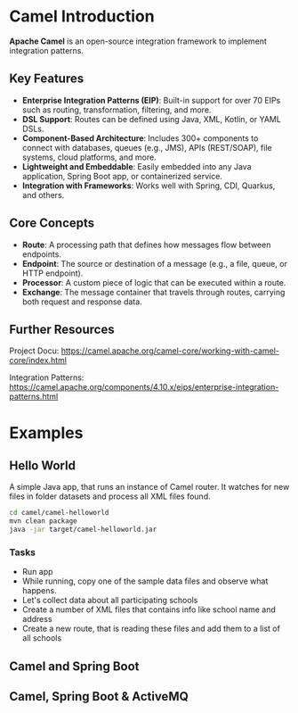 # Camel Introduction
**Apache Camel** is an open-source integration framework to implement integration patterns.

## Key Features

- **Enterprise Integration Patterns (EIP)**: Built-in support for over 70 EIPs such as routing, transformation, filtering, and more.
- **DSL Support**: Routes can be defined using Java, XML, Kotlin, or YAML DSLs.
- **Component-Based Architecture**: Includes 300+ components to connect with databases, queues (e.g., JMS), APIs (REST/SOAP), file systems, cloud platforms, and more.
- **Lightweight and Embeddable**: Easily embedded into any Java application, Spring Boot app, or containerized service.
- **Integration with Frameworks**: Works well with Spring, CDI, Quarkus, and others.

## Core Concepts

- **Route**: A processing path that defines how messages flow between endpoints.
- **Endpoint**: The source or destination of a message (e.g., a file, queue, or HTTP endpoint).
- **Processor**: A custom piece of logic that can be executed within a route.
- **Exchange**: The message container that travels through routes, carrying both request and response data.

## Further Resources

Project Docu: https://camel.apache.org/camel-core/working-with-camel-core/index.html

Integration Patterns: 
https://camel.apache.org/components/4.10.x/eips/enterprise-integration-patterns.html

# Examples

## Hello World
A simple Java app, that runs an instance of Camel router. It watches for new files in folder datasets and process all XML files found.

```bash
cd camel/camel-helloworld
mvn clean package
java -jar target/camel-helloworld.jar
```

### Tasks
* Run app
* While running, copy one of the sample data files and observe what happens.
* Let's collect data about all participating schools
 * Create a number of XML files that contains info like school name and address
 * Create a new route, that is reading these files and add them to a list of all schools

## Camel and Spring Boot

## Camel, Spring Boot & ActiveMQ